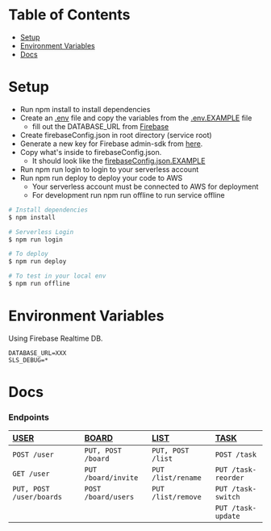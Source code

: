 # Table of Contents

- [Setup](#Setup)
- [Environment Variables](#Environment-Variables)
- [Docs](#Docs)

# Setup

- Run npm install to install dependencies
- Create an [.env](./.env) file and copy the variables from the [.env.EXAMPLE](./.env.EXAMPLE) file
  - fill out the DATABASE_URL from [Firebase](https://console.firebase.google.com/project/_/settings/general/)
- Create firebaseConfig.json in root directory (service root)
- Generate a new key for Firebase admin-sdk from [here](https://console.firebase.google.com/project/_/settings/serviceaccounts/adminsdk).
- Copy what's inside to firebaseConfig.json.
  - It should look like the [firebaseConfig.json.EXAMPLE](./firebaseConfig.json.EXAMPLE)
- Run npm run login to login to your serverless account
- Run npm run deploy to deploy your code to AWS
  - Your serverless account must be connected to AWS for deployment
  - For development run npm run offline to run service offline

```bash
# Install dependencies
$ npm install

# Serverless Login
$ npm run login

# To deploy
$ npm run deploy

# To test in your local env
$ npm run offline
```

# Environment Variables

Using Firebase Realtime DB.

```
DATABASE_URL=XXX
SLS_DEBUG=*
```

# Docs

### Endpoints

| [USER](./docs/UserEndpoints.md) | [BOARD](./docs/BoardEndpoints.md) | [LIST](./docs/ListEndpoints.md) | [TASK](./docs/TaskEndpoints.md) |
| :------------------------------ | :-------------------------------- | :------------------------------ | :------------------------------ |
| `POST /user`                    | `PUT, POST /board`                | `PUT, POST /list`               | `POST /task`                    |
| `GET /user`                     | `PUT /board/invite`               | `PUT /list/rename`              | `PUT /task-reorder`             |
| `PUT, POST /user/boards`        | `POST /board/users`               | `PUT /list/remove`              | `PUT /task-switch`              |
|                                 |                                   |                                 | `PUT /task-update`              |
